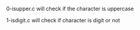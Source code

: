 0-isupper.c will check if the character is uppercase

1-isdigit.c will check if character is digit or not

